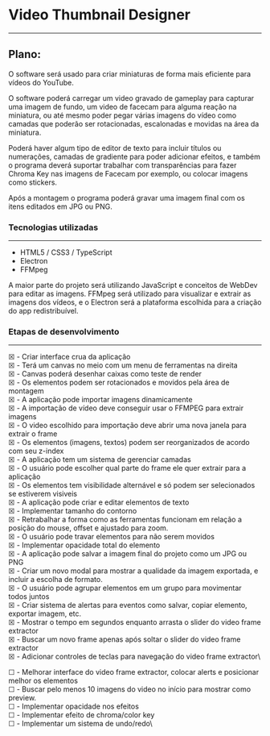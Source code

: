 # Video Thumbnail Designer
---

## Plano:
O software será usado para criar miniaturas de forma mais eficiente para vídeos do YouTube.

O software poderá carregar um video gravado de gameplay para capturar uma imagem de fundo, um video
de facecam para alguma reação na miniatura, ou até mesmo poder pegar várias imagens do vídeo como
camadas que poderão ser rotacionadas, escalonadas e movidas na área da miniatura.

Poderá haver algum tipo de editor de texto para incluir títulos ou numerações, camadas de gradiente
para poder adicionar efeitos, e também o programa deverá suportar trabalhar com transparências para
fazer Chroma Key nas imagens de Facecam por exemplo, ou colocar imagens como stickers.

Após a montagem o programa poderá gravar uma imagem final com os itens editados em JPG ou PNG.

### Tecnologias utilizadas
---
- HTML5 / CSS3 / TypeScript
- Electron
- FFMpeg

A maior parte do projeto será utilizando JavaScript e conceitos de WebDev para editar as imagens.
FFMpeg será utilizado para visualizar e extrair as imagens dos vídeos, e o Electron será a
plataforma escolhida para a criação do app redistribuível.

### Etapas de desenvolvimento
---

&#9746; - Criar interface crua da aplicação\
&#9746; - Terá um canvas no meio com um menu de ferramentas na direita\
&#9746; - Canvas poderá desenhar caixas como teste de render\
&#9746; - Os elementos podem ser rotacionados e movidos pela área de montagem\
&#9746; - A aplicação pode importar imagens dinamicamente\
&#9746; - A importação de vídeo deve conseguir usar o FFMPEG para extrair imagens\
&#9746; - O video  escolhido para importação deve abrir uma nova janela para extrair o frame\
&#9746; - Os elementos (imagens, textos) podem ser reorganizados de acordo com seu z-index\
&#9746; - A aplicação tem um sistema de gerenciar camadas\
&#9746; - O usuário pode escolher qual parte do frame ele quer extrair para a aplicação\
&#9746; - Os elementos tem visibilidade alternável e só podem ser selecionados se estiverem visiveis\
&#9746; - A aplicação pode criar e editar elementos de texto\
&#9746; - Implementar tamanho do contorno\
&#9746; - Retrabalhar a forma como as ferramentas funcionam em relação a posição do mouse, offset e ajustado para zoom.\
&#9746; - O usuário pode travar elementos para não serem movidos\
&#9746; - Implementar opacidade total do elemento\
&#9746; - A aplicação pode salvar a imagem final do projeto como um JPG ou PNG\
&#9746; - Criar um novo modal para mostrar a qualidade da imagem exportada, e incluir a escolha de formato.\
&#9746; - O usuário pode agrupar elementos em um grupo para movimentar todos juntos\
&#9746; - Criar sistema de alertas para eventos como salvar, copiar elemento, exportar imagem, etc.\
&#9746; - Mostrar o tempo em segundos enquanto arrasta o slider do video frame extractor\
&#9746; - Buscar um novo frame apenas após soltar o slider do video frame extractor\
&#9746; - Adicionar controles de teclas para navegação do video frame extractor\

&#9744; - Melhorar interface do video frame extractor, colocar alerts e posicionar melhor os elementos\
&#9744; - Buscar pelo menos 10 imagens do video no início para mostrar como preview.\
&#9744; - Implementar opacidade nos efeitos\
&#9744; - Implementar efeito de chroma/color key\
&#9744; - Implementar um sistema de undo/redo\

